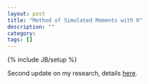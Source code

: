 ```yaml
---
layout: post
title: "Method of Simulated Moments with R"
description: ""
category: 
tags: []
---
```

{% include JB/setup %}

Second update on my research, details [here](/pages/Research.html).